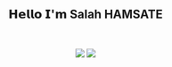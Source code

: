 <div align="center">
<H2/>𝗛𝗲𝗹𝗹𝗼 𝗜'𝗺 Salah HAMSATE   <br> <br>

[![](https://img.shields.io/badge/-@r4ven.-%231DA1F2?style=flat-square&logo=twitter&logoColor=ffffff)](https://twitter.com/Salah_HT)
[![](https://img.shields.io/badge/-@r4ven.-%23181717?style=flat-square&logo=github)](https://github.com/SalaHmT)
</div>
<div align="center">
</div>





  


